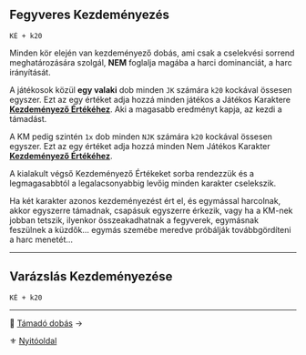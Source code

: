 ## Fegyveres Kezdeményezés

```
KÉ + k20
```

Minden kör elején van kezdeményező dobás, ami csak a cselekvési sorrend meghatározására szolgál, **NEM** foglalja magába a harci dominanciát, a harc irányítását.

A játékosok közül **egy valaki** dob minden `JK` számára `k20` kockával össesen egyszer. Ezt az egy értéket adja hozzá minden játékos a Játékos Karaktere **[Kezdeményező Értékéhez](062_01_ke_te_ve_ce.md#kezdem%C3%A9nyez%C5%91-%C3%A9rt%C3%A9k-k%C3%A9)**. Aki a magasabb eredményt kapja, az kezdi a támadást.

A KM pedig szintén `1x` dob minden `NJK` számára `k20` kockával össesen egyszer. Ezt az egy értéket adja hozzá minden Nem Játékos Karakter **[Kezdeményező Értékéhez](062_01_ke_te_ve_ce.md#kezdem%C3%A9nyez%C5%91-%C3%A9rt%C3%A9k-k%C3%A9)**. 

A kialakult végső Kezdeményező Értékeket sorba rendezzük és a legmagasabbtól a legalacsonyabbig levőig minden karakter cselekszik.

Ha két karakter azonos kezdeményezést ért el, és egymással harcolnak, akkor egyszerre támadnak, csapásuk egyszerre érkezik, vagy ha a KM-nek jobban tetszik, ilyenkor összeakadhatnak a fegyverek, egymásnak feszülnek a küzdők... egymás szemébe meredve próbálják továbbgördíteni a harc menetét...

---
## Varázslás Kezdeményezése

```
KÉ + k20
```

---

🔗 [Támadó dobás](064_02_02_tamado_dobas.md) →

⚜️ [Nyitóoldal](start.md#6-harcrendszer-%EF%B8%8F)
